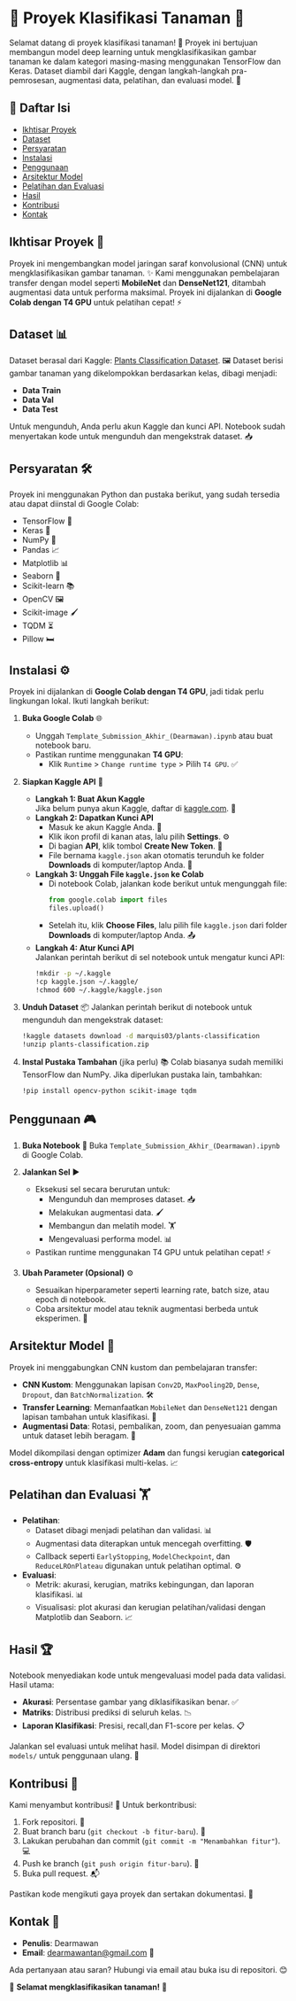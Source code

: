 # 🌿 Proyek Klasifikasi Tanaman 🌱

Selamat datang di proyek klasifikasi tanaman! 🌼 Proyek ini bertujuan membangun model deep learning untuk mengklasifikasikan gambar tanaman ke dalam kategori masing-masing menggunakan TensorFlow dan Keras. Dataset diambil dari Kaggle, dengan langkah-langkah pra-pemrosesan, augmentasi data, pelatihan, dan evaluasi model. 🚀

## 📑 Daftar Isi
- [Ikhtisar Proyek](#ikhtisar-proyek-📖)
- [Dataset](#dataset-📊)
- [Persyaratan](#persyaratan-🛠️)
- [Instalasi](#instalasi-⚙️)
- [Penggunaan](#penggunaan-🎮)
- [Arsitektur Model](#arsitektur-model-🧠)
- [Pelatihan dan Evaluasi](#pelatihan-dan-evaluasi-🏋️)
- [Hasil](#hasil-🏆)
- [Kontribusi](#kontribusi-🤝)
- [Kontak](#kontak-📧)

## Ikhtisar Proyek 📖
Proyek ini mengembangkan model jaringan saraf konvolusional (CNN) untuk mengklasifikasikan gambar tanaman. ✨ Kami menggunakan pembelajaran transfer dengan model seperti **MobileNet** dan **DenseNet121**, ditambah augmentasi data untuk performa maksimal. Proyek ini dijalankan di **Google Colab dengan T4 GPU** untuk pelatihan cepat! ⚡

## Dataset 📊
Dataset berasal dari Kaggle: [Plants Classification Dataset](https://www.kaggle.com/datasets/marquis03/plants-classification). 🖼️ Dataset berisi gambar tanaman yang dikelompokkan berdasarkan kelas, dibagi menjadi:
- **Data Train**
- **Data Val**
- **Data Test**

Untuk mengunduh, Anda perlu akun Kaggle dan kunci API. Notebook sudah menyertakan kode untuk mengunduh dan mengekstrak dataset. 📥

## Persyaratan 🛠️
Proyek ini menggunakan Python dan pustaka berikut, yang sudah tersedia atau dapat diinstal di Google Colab:
- TensorFlow 🤖
- Keras 🧠
- NumPy 🔢
- Pandas 📈
- Matplotlib 📊
- Seaborn 🎨
- Scikit-learn 📚
- OpenCV 🖼️
- Scikit-image 🖌️
- TQDM ⏳
- Pillow 🛏️

## Instalasi ⚙️
Proyek ini dijalankan di **Google Colab dengan T4 GPU**, jadi tidak perlu lingkungan lokal. Ikuti langkah berikut:

1. **Buka Google Colab** 🌐
   - Unggah `Template_Submission_Akhir_(Dearmawan).ipynb` atau buat notebook baru.
   - Pastikan runtime menggunakan **T4 GPU**:
     - Klik `Runtime` > `Change runtime type` > Pilih `T4 GPU`. ✅

2. **Siapkan Kaggle API** 🔑
   - **Langkah 1: Buat Akun Kaggle**  
     Jika belum punya akun Kaggle, daftar di [kaggle.com](https://www.kaggle.com). 📝
   - **Langkah 2: Dapatkan Kunci API**  
     - Masuk ke akun Kaggle Anda. 🔐
     - Klik ikon profil di kanan atas, lalu pilih **Settings**. ⚙️  
     - Di bagian **API**, klik tombol **Create New Token**. 🔑  
     - File bernama `kaggle.json` akan otomatis terunduh ke folder **Downloads** di komputer/laptop Anda. 💾
   - **Langkah 3: Unggah File `kaggle.json` ke Colab**  
     - Di notebook Colab, jalankan kode berikut untuk mengunggah file:  
       ```python
       from google.colab import files
       files.upload()
       ```
     - Setelah itu, klik **Choose Files**, lalu pilih file `kaggle.json` dari folder **Downloads** di komputer/laptop Anda. 📤
   - **Langkah 4: Atur Kunci API**  
     Jalankan perintah berikut di sel notebook untuk mengatur kunci API:  
     ```bash
     !mkdir -p ~/.kaggle
     !cp kaggle.json ~/.kaggle/
     !chmod 600 ~/.kaggle/kaggle.json
     ```

3. **Unduh Dataset** 📦
   Jalankan perintah berikut di notebook untuk mengunduh dan mengekstrak dataset:
   ```bash
   !kaggle datasets download -d marquis03/plants-classification
   !unzip plants-classification.zip
   ```

4. **Instal Pustaka Tambahan** (jika perlu) 📚
   Colab biasanya sudah memiliki TensorFlow dan NumPy. Jika diperlukan pustaka lain, tambahkan:
   ```bash
   !pip install opencv-python scikit-image tqdm
   ```

## Penggunaan 🎮
1. **Buka Notebook** 📓
   Buka `Template_Submission_Akhir_(Dearmawan).ipynb` di Google Colab.

2. **Jalankan Sel** ▶️
   - Eksekusi sel secara berurutan untuk:
     - Mengunduh dan memproses dataset. 📥
     - Melakukan augmentasi data. 🖌️
     - Membangun dan melatih model. 🏋️
     - Mengevaluasi performa model. 📊
   - Pastikan runtime menggunakan T4 GPU untuk pelatihan cepat! ⚡

3. **Ubah Parameter (Opsional)** ⚙️
   - Sesuaikan hiperparameter seperti learning rate, batch size, atau epoch di notebook.
   - Coba arsitektur model atau teknik augmentasi berbeda untuk eksperimen. 🧪
     
## Arsitektur Model 🧠
Proyek ini menggabungkan CNN kustom dan pembelajaran transfer:
- **CNN Kustom**: Menggunakan lapisan `Conv2D`, `MaxPooling2D`, `Dense`, `Dropout`, dan `BatchNormalization`. 🛠️
- **Transfer Learning**: Memanfaatkan `MobileNet` dan `DenseNet121` dengan lapisan tambahan untuk klasifikasi. 🚀
- **Augmentasi Data**: Rotasi, pembalikan, zoom, dan penyesuaian gamma untuk dataset lebih beragam. 🎨

Model dikompilasi dengan optimizer **Adam** dan fungsi kerugian **categorical cross-entropy** untuk klasifikasi multi-kelas. 📈

## Pelatihan dan Evaluasi 🏋️
- **Pelatihan**:
  - Dataset dibagi menjadi pelatihan dan validasi. 📊
  - Augmentasi data diterapkan untuk mencegah overfitting. 🛡️
  - Callback seperti `EarlyStopping`, `ModelCheckpoint`, dan `ReduceLROnPlateau` digunakan untuk pelatihan optimal. ⚙️
- **Evaluasi**:
  - Metrik: akurasi, kerugian, matriks kebingungan, dan laporan klasifikasi. 📊
  - Visualisasi: plot akurasi dan kerugian pelatihan/validasi dengan Matplotlib dan Seaborn. 📈

## Hasil 🏆
Notebook menyediakan kode untuk mengevaluasi model pada data validasi. Hasil utama:
- **Akurasi**: Persentase gambar yang diklasifikasikan benar. ✅
- **Matriks**: Distribusi prediksi di seluruh kelas. 📉
- **Laporan Klasifikasi**: Presisi, recall,dan F1-score per kelas. 📋

Jalankan sel evaluasi untuk melihat hasil. Model disimpan di direktori `models/` untuk penggunaan ulang. 💾

## Kontribusi 🤝
Kami menyambut kontribusi! 🎉 Untuk berkontribusi:
1. Fork repositori. 🍴
2. Buat branch baru (`git checkout -b fitur-baru`). 🌿
3. Lakukan perubahan dan commit (`git commit -m "Menambahkan fitur"`). 💻
4. Push ke branch (`git push origin fitur-baru`). 🚀
5. Buka pull request. 📬

Pastikan kode mengikuti gaya proyek dan sertakan dokumentasi. 📝

## Kontak 📧
- **Penulis**: Dearmawan
- **Email**: dearmawantan@gmail.com 📨

Ada pertanyaan atau saran? Hubungi via email atau buka isu di repositori. 😊

🌟 **Selamat mengklasifikasikan tanaman!** 🌟
